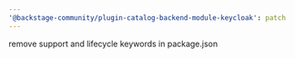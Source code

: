 ```yaml
---
'@backstage-community/plugin-catalog-backend-module-keycloak': patch
---
```


remove support and lifecycle keywords in package.json
